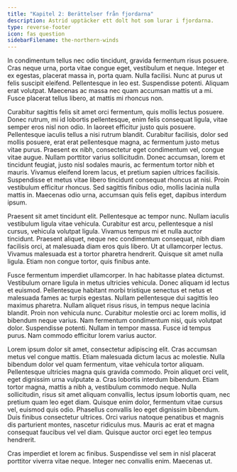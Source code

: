 ```yaml
---
title: "Kapitel 2: Berättelser från fjordarna"
description: Astrid upptäcker ett dolt hot som lurar i fjordarna.
type: reverse-footer
icon: fas question
sidebarFilename: the-northern-winds
---
```

In condimentum tellus nec odio tincidunt, gravida fermentum risus posuere. Cras neque urna, porta vitae congue eget, vestibulum et neque. Integer et ex egestas, placerat massa in, porta quam. Nulla facilisi. Nunc at purus ut felis suscipit eleifend. Pellentesque in leo est. Suspendisse potenti. Aliquam erat volutpat. Maecenas ac massa nec quam accumsan mattis ut a mi. Fusce placerat tellus libero, at mattis mi rhoncus non.

Curabitur sagittis felis sit amet orci fermentum, quis mollis lectus posuere. Donec rutrum, mi id lobortis pellentesque, enim felis consequat ligula, vitae semper eros nisl non odio. In laoreet efficitur justo quis posuere. Pellentesque iaculis tellus a nisi rutrum blandit. Curabitur facilisis, dolor sed mollis posuere, erat erat pellentesque magna, ac fermentum justo metus vitae purus. Praesent ex nibh, consectetur eget condimentum vel, congue vitae augue. Nullam porttitor varius sollicitudin. Donec accumsan, lorem et tincidunt feugiat, justo nisl sodales mauris, ac fermentum tortor nibh et mauris. Vivamus eleifend lorem lacus, et pretium sapien ultrices facilisis. Suspendisse et metus vitae libero tincidunt consequat rhoncus at nisi. Proin vestibulum efficitur rhoncus. Sed sagittis finibus odio, mollis lacinia nulla mattis in. Maecenas odio urna, accumsan quis felis eget, dapibus interdum ipsum.

Praesent sit amet tincidunt elit. Pellentesque ac tempor nunc. Nullam iaculis vestibulum ligula vitae vehicula. Curabitur est arcu, pellentesque a nisl cursus, vehicula volutpat ligula. Vivamus tempus mi et nulla auctor tincidunt. Praesent aliquet, neque nec condimentum consequat, nibh diam facilisis orci, at malesuada diam eros quis libero. Ut at ullamcorper lectus. Vivamus malesuada est a tortor pharetra hendrerit. Quisque sit amet nulla ligula. Etiam non congue tortor, quis finibus ante.

Fusce fermentum imperdiet ullamcorper. In hac habitasse platea dictumst. Vestibulum ornare ligula in metus ultricies vehicula. Donec aliquam id lectus et euismod. Pellentesque habitant morbi tristique senectus et netus et malesuada fames ac turpis egestas. Nullam pellentesque dui sagittis leo maximus pharetra. Nullam aliquet risus risus, in tempus neque lacinia blandit. Proin non vehicula nunc. Curabitur molestie orci ac lorem mollis, id bibendum neque varius. Nam fermentum condimentum nisi, quis volutpat dolor. Suspendisse potenti. Nullam in tempor massa. Fusce id tempus purus. Nam commodo efficitur lorem varius auctor.

Lorem ipsum dolor sit amet, consectetur adipiscing elit. Cras accumsan metus vel congue mattis. Etiam malesuada dictum lacus ac molestie. Nulla bibendum dolor vel quam fermentum, vitae vehicula tortor aliquam. Pellentesque ultricies magna quis gravida commodo. Proin aliquet orci velit, eget dignissim urna vulputate a. Cras lobortis interdum bibendum. Etiam tortor magna, mattis a nibh a, vestibulum commodo neque. Nulla sollicitudin, risus sit amet aliquam convallis, lectus ipsum lobortis quam, nec pretium quam leo eget diam. Quisque enim dolor, fermentum vitae cursus vel, euismod quis odio. Phasellus convallis leo eget dignissim bibendum. Duis finibus consectetur ultrices. Orci varius natoque penatibus et magnis dis parturient montes, nascetur ridiculus mus. Mauris ac erat et magna consequat faucibus vel vel diam. Quisque auctor orci eget leo tempus hendrerit.

Cras imperdiet et lorem ac finibus. Suspendisse vel sem in nisl placerat porttitor viverra vitae neque. Integer nec convallis enim. Maecenas ut.